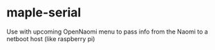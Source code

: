 # maple-serial

Use with upcoming OpenNaomi menu to pass info from the Naomi to a netboot host (like raspberry pi)
